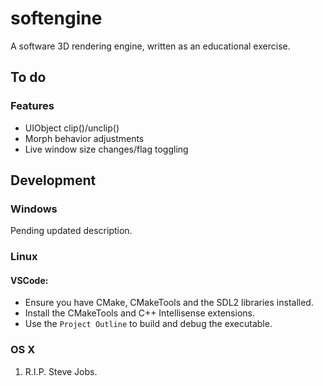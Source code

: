 # softengine
A software 3D rendering engine, written as an educational exercise.

## To do

### Features

* UIObject clip()/unclip()
* Morph behavior adjustments
* Live window size changes/flag toggling

## Development

### Windows

Pending updated description.

### Linux

#### VSCode:
- Ensure you have CMake, CMakeTools and the SDL2 libraries installed.
- Install the CMakeTools and C++ Intellisense extensions.
- Use the `Project Outline` to build and debug the executable.

### OS X
1. R.I.P. Steve Jobs.